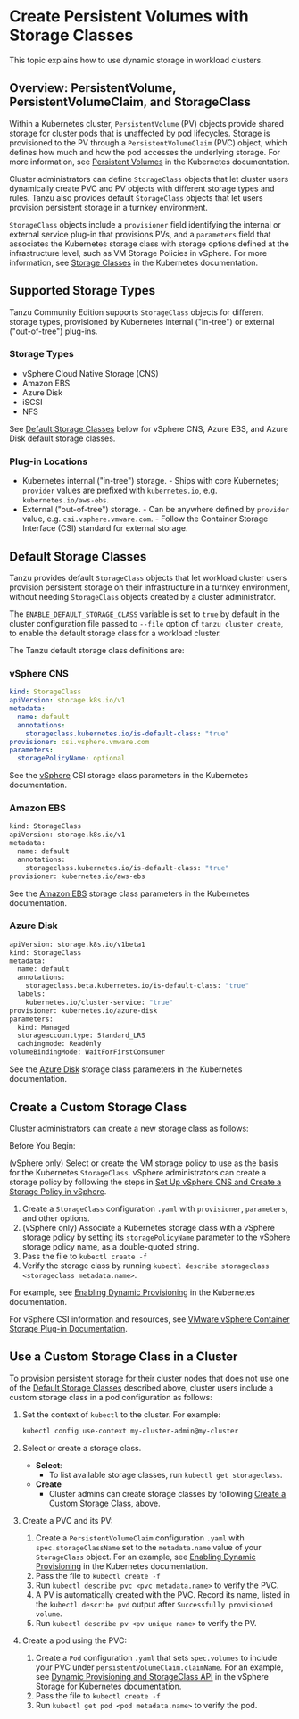 # Create Persistent Volumes with Storage Classes

This topic explains how to use dynamic storage in workload clusters.

## Overview: PersistentVolume, PersistentVolumeClaim, and StorageClass

Within a Kubernetes cluster, `PersistentVolume` (PV) objects provide shared storage for cluster pods that is unaffected by pod lifecycles.
Storage is provisioned to the PV through a `PersistentVolumeClaim` (PVC) object, which defines how much and how the pod accesses the underlying storage.
For more information, see [Persistent Volumes](https://kubernetes.io/docs/concepts/storage/persistent-volumes/) in the Kubernetes documentation.

Cluster administrators can define `StorageClass` objects that let cluster users dynamically create PVC and PV objects with different storage types and rules.
Tanzu also provides default `StorageClass` objects that let users provision persistent storage in a turnkey environment.

`StorageClass` objects include a `provisioner` field identifying the internal or external service plug-in that provisions PVs, and a `parameters` field that associates the Kubernetes storage class with storage options defined at the infrastructure level, such as VM Storage Policies in vSphere.
For more information, see [Storage Classes](https://kubernetes.io/docs/concepts/storage/storage-classes/) in the Kubernetes documentation.

## Supported Storage Types

Tanzu Community Edition supports `StorageClass` objects for different storage types, provisioned by Kubernetes internal ("in-tree") or external ("out-of-tree") plug-ins.

### Storage Types

- vSphere Cloud Native Storage (CNS)
- Amazon EBS
- Azure Disk
- iSCSI
- NFS

See [Default Storage Classes](#defaults) below for vSphere CNS, Azure EBS, and Azure Disk default storage classes.

### Plug-in Locations

- Kubernetes internal ("in-tree") storage.
      - Ships with core Kubernetes; `provider` values are prefixed with `kubernetes.io`, e.g. `kubernetes.io/aws-ebs`.
- External ("out-of-tree") storage.
      - Can be anywhere defined by `provider` value, e.g. `csi.vsphere.vmware.com`.
      - Follow the Container Storage Interface (CSI) standard for external storage.

## Default Storage Classes

Tanzu provides default `StorageClass` objects that let workload cluster users provision persistent storage on their infrastructure in a turnkey environment, without needing `StorageClass` objects created by a cluster administrator.

The `ENABLE_DEFAULT_STORAGE_CLASS` variable is set to `true` by default in the cluster configuration file passed to `--file` option of `tanzu cluster create`, to enable the default storage class for a workload cluster.

The Tanzu default storage class definitions are:

### vSphere CNS

```yaml
kind: StorageClass
apiVersion: storage.k8s.io/v1
metadata:
  name: default
  annotations:
    storageclass.kubernetes.io/is-default-class: "true"
provisioner: csi.vsphere.vmware.com
parameters:
  storagePolicyName: optional
```

See the [vSphere](https://kubernetes.io/docs/concepts/storage/storage-classes/#vsphere) CSI storage class parameters in the Kubernetes documentation.

### Amazon EBS

```sh
kind: StorageClass
apiVersion: storage.k8s.io/v1
metadata:
  name: default
  annotations:
    storageclass.kubernetes.io/is-default-class: "true"
provisioner: kubernetes.io/aws-ebs
```

See the [Amazon EBS](https://kubernetes.io/docs/concepts/storage/storage-classes/#aws-ebs) storage class parameters in the Kubernetes documentation.

### Azure Disk

```sh
apiVersion: storage.k8s.io/v1beta1
kind: StorageClass
metadata:
  name: default
  annotations:
    storageclass.beta.kubernetes.io/is-default-class: "true"
  labels:
    kubernetes.io/cluster-service: "true"
provisioner: kubernetes.io/azure-disk
parameters:
  kind: Managed
  storageaccounttype: Standard_LRS
  cachingmode: ReadOnly
volumeBindingMode: WaitForFirstConsumer
```

See the [Azure Disk](https://kubernetes.io/docs/concepts/storage/storage-classes/#aws-ebs) storage class parameters in the Kubernetes documentation.

## Create a Custom Storage Class

Cluster administrators can create a new storage class as follows:

Before You Begin:

(vSphere only) Select or create the VM storage policy to use as the basis for the Kubernetes `StorageClass`. vSphere administrators can create a storage policy by following the steps in [Set Up vSphere CNS and Create a Storage Policy in vSphere](vsphere-cns).

1. Create a `StorageClass` configuration `.yaml` with `provisioner`, `parameters`, and other options.
2. (vSphere only) Associate a Kubernetes storage class with a vSphere storage policy by setting its `storagePolicyName` parameter to the vSphere storage policy name, as a double-quoted string.
3. Pass the file to `kubectl create -f`
4. Verify the storage class by running `kubectl describe storageclass <storageclass metadata.name>`.

For example, see [Enabling Dynamic Provisioning](https://kubernetes.io/docs/concepts/storage/dynamic-provisioning/#enabling-dynamic-provisioning) in the Kubernetes documentation.

For vSphere CSI information and resources, see [VMware vSphere Container Storage Plug-in Documentation](https://docs.vmware.com/en/VMware-vSphere-Container-Storage-Plug-in/index.html).

## Use a Custom Storage Class in a Cluster

To provision persistent storage for their cluster nodes that does not use one of the [Default Storage Classes](#defaults) described above, cluster users include a custom storage class in a pod configuration as follows:

1. Set the context of `kubectl` to the cluster. For example:

   ```sh
   kubectl config use-context my-cluster-admin@my-cluster
   ```

1. Select or create a storage class.

    - **Select**:
        - To list available storage classes, run `kubectl get storageclass`.
    - **Create**
        - Cluster admins can create storage classes by following [Create a Custom Storage Class](#create), above.

1. Create a PVC and its PV:

    1. Create a `PersistentVolumeClaim` configuration `.yaml` with `spec.storageClassName` set to the `metadata.name` value of your `StorageClass` object.
    For an example, see [Enabling Dynamic Provisioning](https://kubernetes.io/docs/concepts/storage/dynamic-provisioning/#enabling-dynamic-provisioning) in the Kubernetes documentation.
    1. Pass the file to `kubectl create -f`
    1. Run `kubectl describe pvc <pvc metadata.name>` to verify the PVC.
    1. A PV is automatically created with the PVC. Record its name, listed in the `kubectl describe pvd` output after `Successfully provisioned volume`.
    1. Run `kubectl describe pv <pv unique name>` to verify the PV.

1. Create a pod using the PVC:

    1. Create a `Pod` configuration `.yaml` that sets `spec.volumes` to include your PVC under `persistentVolumeClaim.claimName`.
    For an example, see [Dynamic Provisioning and StorageClass API](https://docs.vmware.com/en/VMware-vSphere-Container-Storage-Plug-in/2.0/vmware-vsphere-csp-getting-started/GUID-606E179E-4856-484C-8619-773848175396.html) in the vSphere Storage for Kubernetes documentation.
    1. Pass the file to `kubectl create -f`
    1. Run `kubectl get pod <pod metadata.name>` to verify the pod.
